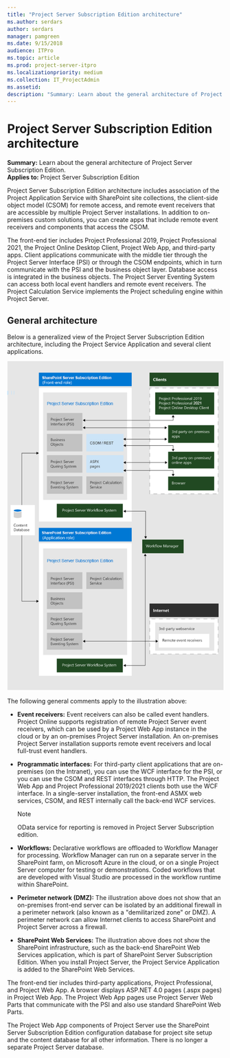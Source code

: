 ```yaml
---
title: "Project Server Subscription Edition architecture"
ms.author: serdars
author: serdars
manager: pamgreen
ms.date: 9/15/2018
audience: ITPro
ms.topic: article
ms.prod: project-server-itpro
ms.localizationpriority: medium
ms.collection: IT_ProjectAdmin
ms.assetid: 
description: "Summary: Learn about the general architecture of Project Server Subscription Edition."
---
```


# Project Server Subscription Edition architecture
 
 **Summary:** Learn about the general architecture of Project Server Subscription Edition.<br/>
**Applies to:** Project Server Subscription Edition
  
Project Server Subscription Edition architecture includes association of the Project Application Service with SharePoint site collections, the client-side object model (CSOM) for remote access, and remote event receivers that are accessible by multiple Project Server installations. In addition to on-premises custom solutions, you can create apps that include remote event receivers and components that access the CSOM.
  
The front-end tier includes Project Professional 2019, Project Professional 2021, the Project Online Desktop Client, Project Web App, and third-party apps. Client applications communicate with the middle tier through the Project Server Interface (PSI) or through the CSOM endpoints, which in turn communicate with the PSI and the business object layer. Database access is integrated in the business objects. The Project Server Eventing System can access both local event handlers and remote event receivers. The Project Calculation Service implements the Project scheduling engine within Project Server.
  
## General architecture
<a name="pj15_Architecture_General"> </a>

Below is a generalized view of the Project Server Subscription Edition architecture, including the Project Service Application and several client applications.
  
![Diagram of Project Server Subscription Edition architecture.](images/ProjServ2021_arch.png)
  
The following general comments apply to the illustration above:
  
- **Event receivers:** Event receivers can also be called event handlers. Project Online supports registration of remote Project Server event receivers, which can be used by a Project Web App instance in the cloud or by an on-premises Project Server installation. An on-premises Project Server installation supports remote event receivers and local full-trust event handlers.
    
- **Programmatic interfaces:** For third-party client applications that are on-premises (on the Intranet), you can use the WCF interface for the PSI, or you can use the CSOM and REST interfaces through HTTP. The Project Web App and Project Professional 2019/2021 clients both use the WCF interface. In a single-server installation, the front-end ASMX web services, CSOM, and REST internally call the back-end WCF services.

    > [!NOTE]
    > OData service for reporting is removed in Project Server Subscription edition.

- **Workflows:** Declarative workflows are offloaded to Workflow Manager for processing. Workflow Manager can run on a separate server in the SharePoint farm, on Microsoft Azure in the cloud, or on a single Project Server computer for testing or demonstrations. Coded workflows that are developed with Visual Studio are processed in the workflow runtime within SharePoint.
    
- **Perimeter network (DMZ):** The illustration above does not show that an on-premises front-end server can be isolated by an additional firewall in a perimeter network (also known as a "demilitarized zone" or DMZ). A perimeter network can allow Internet clients to access SharePoint and Project Server across a firewall.
    
- **SharePoint Web Services:** The illustration above does not show the SharePoint infrastructure, such as the back-end SharePoint Web Services application, which is part of SharePoint Server Subscription Edition. When you install Project Server, the Project Service Application is added to the SharePoint Web Services.
    
The front-end tier includes third-party applications, Project Professional, and Project Web App. A browser displays ASP.NET 4.0 pages (.aspx pages) in Project Web App. The Project Web App pages use Project Server Web Parts that communicate with the PSI and also use standard SharePoint Web Parts.
  
The Project Web App components of Project Server use the SharePoint Server Subscription Edition configuration database for project site setup and the content database for all other information. There is no longer a separate Project Server database.
